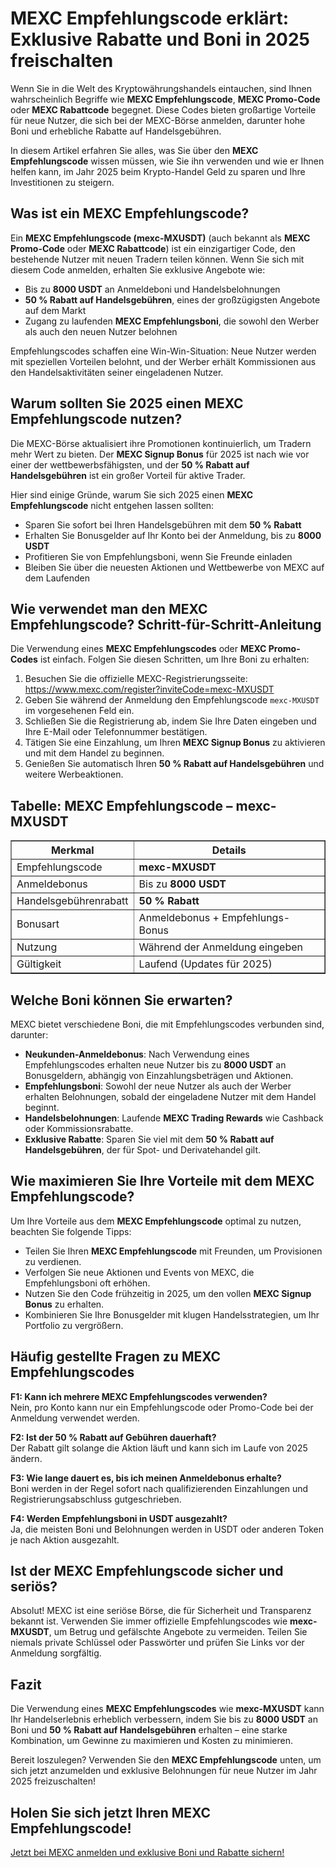<h1>MEXC Empfehlungscode erklärt: Exklusive Rabatte und Boni in 2025 freischalten</h1>
<p>Wenn Sie in die Welt des Kryptowährungshandels eintauchen, sind Ihnen wahrscheinlich Begriffe wie <strong>MEXC Empfehlungscode</strong>, <strong>MEXC Promo-Code</strong> oder <strong>MEXC Rabattcode</strong> begegnet. Diese Codes bieten großartige Vorteile für neue Nutzer, die sich bei der MEXC-Börse anmelden, darunter hohe Boni und erhebliche Rabatte auf Handelsgebühren.</p>
<p>In diesem Artikel erfahren Sie alles, was Sie über den <strong>MEXC Empfehlungscode</strong> wissen müssen, wie Sie ihn verwenden und wie er Ihnen helfen kann, im Jahr 2025 beim Krypto-Handel Geld zu sparen und Ihre Investitionen zu steigern.</p>
<h2>Was ist ein MEXC Empfehlungscode?</h2>
<p>Ein <strong>MEXC Empfehlungscode (mexc-MXUSDT)</strong> (auch bekannt als <strong>MEXC Promo-Code</strong> oder <strong>MEXC Rabattcode</strong>) ist ein einzigartiger Code, den bestehende Nutzer mit neuen Tradern teilen können. Wenn Sie sich mit diesem Code anmelden, erhalten Sie exklusive Angebote wie:</p>
<ul>
<li>Bis zu <strong>8000 USDT</strong> an Anmeldeboni und Handelsbelohnungen</li>
<li><strong>50 % Rabatt auf Handelsgebühren</strong>, eines der großzügigsten Angebote auf dem Markt</li>
<li>Zugang zu laufenden <strong>MEXC Empfehlungsboni</strong>, die sowohl den Werber als auch den neuen Nutzer belohnen</li>
</ul>
<p>Empfehlungscodes schaffen eine Win-Win-Situation: Neue Nutzer werden mit speziellen Vorteilen belohnt, und der Werber erhält Kommissionen aus den Handelsaktivitäten seiner eingeladenen Nutzer.</p>
<h2>Warum sollten Sie 2025 einen MEXC Empfehlungscode nutzen?</h2>
<p>Die MEXC-Börse aktualisiert ihre Promotionen kontinuierlich, um Tradern mehr Wert zu bieten. Der <strong>MEXC Signup Bonus</strong> für 2025 ist nach wie vor einer der wettbewerbsfähigsten, und der <strong>50 % Rabatt auf Handelsgebühren</strong> ist ein großer Vorteil für aktive Trader.</p>
<p>Hier sind einige Gründe, warum Sie sich 2025 einen <strong>MEXC Empfehlungscode</strong> nicht entgehen lassen sollten:</p>
<ul>
<li>Sparen Sie sofort bei Ihren Handelsgebühren mit dem <strong>50 % Rabatt</strong></li>
<li>Erhalten Sie Bonusgelder auf Ihr Konto bei der Anmeldung, bis zu <strong>8000 USDT</strong></li>
<li>Profitieren Sie von Empfehlungsboni, wenn Sie Freunde einladen</li>
<li>Bleiben Sie über die neuesten Aktionen und Wettbewerbe von MEXC auf dem Laufenden</li>
</ul>
<h2>Wie verwendet man den MEXC Empfehlungscode? Schritt-für-Schritt-Anleitung</h2>
<p>Die Verwendung eines <strong>MEXC Empfehlungscodes</strong> oder <strong>MEXC Promo-Codes</strong> ist einfach. Folgen Sie diesen Schritten, um Ihre Boni zu erhalten:</p>
<ol>
<li>Besuchen Sie die offizielle MEXC-Registrierungsseite: <a href="https://www.mexc.com/register?inviteCode=mexc-MXUSDT" target="_blank" rel="noopener noreferrer">https://www.mexc.com/register?inviteCode=mexc-MXUSDT</a></li>
<li>Geben Sie während der Anmeldung den Empfehlungscode <code>mexc-MXUSDT</code> im vorgesehenen Feld ein.</li>
<li>Schließen Sie die Registrierung ab, indem Sie Ihre Daten eingeben und Ihre E-Mail oder Telefonnummer bestätigen.</li>
<li>Tätigen Sie eine Einzahlung, um Ihren <strong>MEXC Signup Bonus</strong> zu aktivieren und mit dem Handel zu beginnen.</li>
<li>Genießen Sie automatisch Ihren <strong>50 % Rabatt auf Handelsgebühren</strong> und weitere Werbeaktionen.</li>
</ol>
<h2>Tabelle: MEXC Empfehlungscode – mexc-MXUSDT</h2>
<table border="1" cellspacing="0" cellpadding="5">
<tr><th>Merkmal</th><th>Details</th></tr>
<tr><td>Empfehlungscode</td><td><strong>mexc-MXUSDT</strong></td></tr>
<tr><td>Anmeldebonus</td><td>Bis zu <strong>8000 USDT</strong></td></tr>
<tr><td>Handelsgebührenrabatt</td><td><strong>50 % Rabatt</strong></td></tr>
<tr><td>Bonusart</td><td>Anmeldebonus + Empfehlungs-Bonus</td></tr>
<tr><td>Nutzung</td><td>Während der Anmeldung eingeben</td></tr>
<tr><td>Gültigkeit</td><td>Laufend (Updates für 2025)</td></tr>
</table>
<h2>Welche Boni können Sie erwarten?</h2>
<p>MEXC bietet verschiedene Boni, die mit Empfehlungscodes verbunden sind, darunter:</p>
<ul>
<li><strong>Neukunden-Anmeldebonus</strong>: Nach Verwendung eines Empfehlungscodes erhalten neue Nutzer bis zu <strong>8000 USDT</strong> an Bonusgeldern, abhängig von Einzahlungsbeträgen und Aktionen.</li>
<li><strong>Empfehlungsboni</strong>: Sowohl der neue Nutzer als auch der Werber erhalten Belohnungen, sobald der eingeladene Nutzer mit dem Handel beginnt.</li>
<li><strong>Handelsbelohnungen</strong>: Laufende <strong>MEXC Trading Rewards</strong> wie Cashback oder Kommissionsrabatte.</li>
<li><strong>Exklusive Rabatte</strong>: Sparen Sie viel mit dem <strong>50 % Rabatt auf Handelsgebühren</strong>, der für Spot- und Derivatehandel gilt.</li>
</ul>
<h2>Wie maximieren Sie Ihre Vorteile mit dem MEXC Empfehlungscode?</h2>
<p>Um Ihre Vorteile aus dem <strong>MEXC Empfehlungscode</strong> optimal zu nutzen, beachten Sie folgende Tipps:</p>
<ul>
<li>Teilen Sie Ihren <strong>MEXC Empfehlungscode</strong> mit Freunden, um Provisionen zu verdienen.</li>
<li>Verfolgen Sie neue Aktionen und Events von MEXC, die Empfehlungsboni oft erhöhen.</li>
<li>Nutzen Sie den Code frühzeitig in 2025, um den vollen <strong>MEXC Signup Bonus</strong> zu erhalten.</li>
<li>Kombinieren Sie Ihre Bonusgelder mit klugen Handelsstrategien, um Ihr Portfolio zu vergrößern.</li>
</ul>
<h2>Häufig gestellte Fragen zu MEXC Empfehlungscodes</h2>
<p><strong>F1: Kann ich mehrere MEXC Empfehlungscodes verwenden?</strong><br>Nein, pro Konto kann nur ein Empfehlungscode oder Promo-Code bei der Anmeldung verwendet werden.</p>
<p><strong>F2: Ist der 50 % Rabatt auf Gebühren dauerhaft?</strong><br>Der Rabatt gilt solange die Aktion läuft und kann sich im Laufe von 2025 ändern.</p>
<p><strong>F3: Wie lange dauert es, bis ich meinen Anmeldebonus erhalte?</strong><br>Boni werden in der Regel sofort nach qualifizierenden Einzahlungen und Registrierungsabschluss gutgeschrieben.</p>
<p><strong>F4: Werden Empfehlungsboni in USDT ausgezahlt?</strong><br>Ja, die meisten Boni und Belohnungen werden in USDT oder anderen Token je nach Aktion ausgezahlt.</p>
<h2>Ist der MEXC Empfehlungscode sicher und seriös?</h2>
<p>Absolut! MEXC ist eine seriöse Börse, die für Sicherheit und Transparenz bekannt ist. Verwenden Sie immer offizielle Empfehlungscodes wie <strong>mexc-MXUSDT</strong>, um Betrug und gefälschte Angebote zu vermeiden. Teilen Sie niemals private Schlüssel oder Passwörter und prüfen Sie Links vor der Anmeldung sorgfältig.</p>
<h2>Fazit</h2>
<p>Die Verwendung eines <strong>MEXC Empfehlungscodes</strong> wie <strong>mexc-MXUSDT</strong> kann Ihr Handelserlebnis erheblich verbessern, indem Sie bis zu <strong>8000 USDT</strong> an Boni und <strong>50 % Rabatt auf Handelsgebühren</strong> erhalten – eine starke Kombination, um Gewinne zu maximieren und Kosten zu minimieren.</p>
<p>Bereit loszulegen? Verwenden Sie den <strong>MEXC Empfehlungscode</strong> unten, um sich jetzt anzumelden und exklusive Belohnungen für neue Nutzer im Jahr 2025 freizuschalten!</p>
<h2>Holen Sie sich jetzt Ihren MEXC Empfehlungscode!</h2>
<p><a href="https://www.mexc.com/register?inviteCode=mexc-MXUSDT" target="_blank" rel="noopener noreferrer">Jetzt bei MEXC anmelden und exklusive Boni und Rabatte sichern!</a></p>
